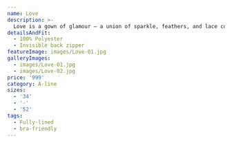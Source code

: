 ```yaml
---
name: Love
description: >-
  Love is a gown of glamour – a union of sparkle, feathers, and lace combined to create the spectacular. Love’s design features a plunging V neck bodice with full construction and soft gathers, created to highlight the bust and waist, and accented with embroidered, beaded lace appliques and soft feathers.
detailsAndFit:
  - 100% Polyester
  - Invisible back zipper
featureImage: images/Love-01.jpg
galleryImages:
  - images/Love-01.jpg
  - images/Love-02.jpg
price: '999'
category: A-line
sizes:
  - '34'
  - '-'
  - '52'
tags:
  - Fully-lined
  - bra-friendly
---
```


